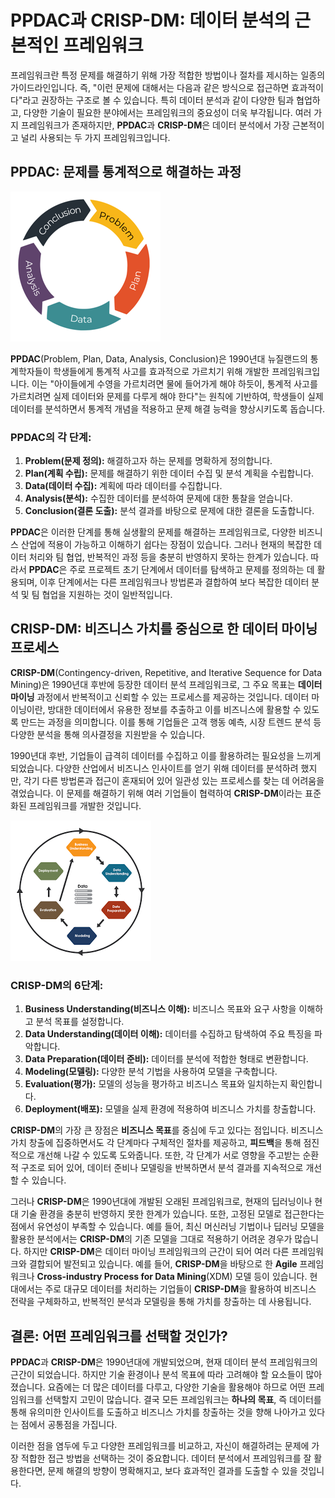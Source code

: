 # PPDAC과 CRISP-DM: 데이터 분석의 근본적인 프레임워크

프레임워크란 특정 문제를 해결하기 위해 가장 적합한 방법이나 절차를 제시하는 일종의 가이드라인입니다. 즉, "이런 문제에 대해서는 다음과 같은 방식으로 접근하면 효과적이다"라고 권장하는 구조로 볼 수 있습니다. 특히 데이터 분석과 같이 다양한 팀과 협업하고, 다양한 기술이 필요한 분야에서는 프레임워크의 중요성이 더욱 부각됩니다. 여러 가지 프레임워크가 존재하지만, **PPDAC**과 **CRISP-DM**은 데이터 분석에서 가장 근본적이고 널리 사용되는 두 가지 프레임워크입니다.

## PPDAC: 문제를 통계적으로 해결하는 과정

![alt text](img/user/ppdac.png)

**PPDAC**(Problem, Plan, Data, Analysis, Conclusion)은 1990년대 뉴질랜드의 통계학자들이 학생들에게 통계적 사고를 효과적으로 가르치기 위해 개발한 프레임워크입니다. 이는 "아이들에게 수영을 가르치려면 물에 들어가게 해야 하듯이, 통계적 사고를 가르치려면 실제 데이터와 문제를 다루게 해야 한다"는 원칙에 기반하여, 학생들이 실제 데이터를 분석하면서 통계적 개념을 적용하고 문제 해결 능력을 향상시키도록 돕습니다.

### PPDAC의 각 단계:

1. **Problem(문제 정의):** 해결하고자 하는 문제를 명확하게 정의합니다.
2. **Plan(계획 수립):** 문제를 해결하기 위한 데이터 수집 및 분석 계획을 수립합니다.
3. **Data(데이터 수집):** 계획에 따라 데이터를 수집합니다.
4. **Analysis(분석):** 수집한 데이터를 분석하여 문제에 대한 통찰을 얻습니다.
5. **Conclusion(결론 도출):** 분석 결과를 바탕으로 문제에 대한 결론을 도출합니다.

**PPDAC**은 이러한 단계를 통해 실생활의 문제를 해결하는 프레임워크로, 다양한 비즈니스 산업에 적용이 가능하고 이해하기 쉽다는 장점이 있습니다. 그러나 현재의 복잡한 데이터 처리와 팀 협업, 반복적인 과정 등을 충분히 반영하지 못하는 한계가 있습니다. 따라서 **PPDAC**은 주로 프로젝트 초기 단계에서 데이터를 탐색하고 문제를 정의하는 데 활용되며, 이후 단계에서는 다른 프레임워크나 방법론과 결합하여 보다 복잡한 데이터 분석 및 팀 협업을 지원하는 것이 일반적입니다.

## CRISP-DM: 비즈니스 가치를 중심으로 한 데이터 마이닝 프로세스

**CRISP-DM**(Contingency-driven, Repetitive, and Iterative Sequence for Data Mining)은 1990년대 후반에 등장한 데이터 분석 프레임워크로, 그 주요 목표는 **데이터 마이닝** 과정에서 반복적이고 신뢰할 수 있는 프로세스를 제공하는 것입니다. 데이터 마이닝이란, 방대한 데이터에서 유용한 정보를 추출하고 이를 비즈니스에 활용할 수 있도록 만드는 과정을 의미합니다. 이를 통해 기업들은 고객 행동 예측, 시장 트렌드 분석 등 다양한 분석을 통해 의사결정을 지원받을 수 있습니다.

1990년대 후반, 기업들이 급격히 데이터를 수집하고 이를 활용하려는 필요성을 느끼게 되었습니다. 다양한 산업에서 비즈니스 인사이트를 얻기 위해 데이터를 분석하려 했지만, 각기 다른 방법론과 접근이 혼재되어 있어 일관성 있는 프로세스를 찾는 데 어려움을 겪었습니다. 이 문제를 해결하기 위해 여러 기업들이 협력하여 **CRISP-DM**이라는 표준화된 프레임워크를 개발한 것입니다.

![alt text](img/user/crisp-dm.png)

### CRISP-DM의 6단계:

1. **Business Understanding(비즈니스 이해):** 비즈니스 목표와 요구 사항을 이해하고 분석 목표를 설정합니다.
2. **Data Understanding(데이터 이해):** 데이터를 수집하고 탐색하여 주요 특징을 파악합니다.
3. **Data Preparation(데이터 준비):** 데이터를 분석에 적합한 형태로 변환합니다.
4. **Modeling(모델링):** 다양한 분석 기법을 사용하여 모델을 구축합니다.
5. **Evaluation(평가):** 모델의 성능을 평가하고 비즈니스 목표와 일치하는지 확인합니다.
6. **Deployment(배포):** 모델을 실제 환경에 적용하여 비즈니스 가치를 창출합니다.

**CRISP-DM**의 가장 큰 장점은 **비즈니스 목표**를 중심에 두고 있다는 점입니다. 비즈니스 가치 창출에 집중하면서도 각 단계마다 구체적인 절차를 제공하고, **피드백**을 통해 점진적으로 개선해 나갈 수 있도록 도와줍니다. 또한, 각 단계가 서로 영향을 주고받는 순환적 구조로 되어 있어, 데이터 준비나 모델링을 반복하면서 분석 결과를 지속적으로 개선할 수 있습니다.

그러나 **CRISP-DM**은 1990년대에 개발된 오래된 프레임워크로, 현재의 딥러닝이나 현대 기술 환경을 충분히 반영하지 못한 한계가 있습니다. 또한, 고정된 모델로 접근한다는 점에서 유연성이 부족할 수 있습니다. 예를 들어, 최신 머신러닝 기법이나 딥러닝 모델을 활용한 분석에서는 **CRISP-DM**의 기존 모델을 그대로 적용하기 어려운 경우가 많습니다. 하지만 **CRISP-DM**은 데이터 마이닝 프레임워크의 근간이 되어 여러 다른 프레임워크와 결합되어 발전되고 있습니다. 예를 들어, **CRISP-DM**을 바탕으로 한 **Agile** 프레임워크나 **Cross-industry Process for Data Mining**(XDM) 모델 등이 있습니다. 현대에서는 주로 대규모 데이터를 처리하는 기업들이 **CRISP-DM**을 활용하여 비즈니스 전략을 구체화하고, 반복적인 분석과 모델링을 통해 가치를 창출하는 데 사용됩니다.

## 결론: 어떤 프레임워크를 선택할 것인가?

**PPDAC**과 **CRISP-DM**은 1990년대에 개발되었으며, 현재 데이터 분석 프레임워크의 근간이 되었습니다. 하지만 기술 환경이나 분석 목표에 따라 고려해야 할 요소들이 많아졌습니다. 요즘에는 더 많은 데이터를 다루고, 다양한 기술을 활용해야 하므로 어떤 프레임워크를 선택할지 고민이 많습니다. 결국 모든 프레임워크는 **하나의 목표**, 즉 데이터를 통해 유의미한 인사이트를 도출하고 비즈니스 가치를 창출하는 것을 향해 나아가고 있다는 점에서 공통점을 가집니다.

이러한 점을 염두에 두고 다양한 프레임워크를 비교하고, 자신이 해결하려는 문제에 가장 적합한 접근 방법을 선택하는 것이 중요합니다. 데이터 분석에서 프레임워크를 잘 활용한다면, 문제 해결의 방향이 명확해지고, 보다 효과적인 결과를 도출할 수 있을 것입니다.

